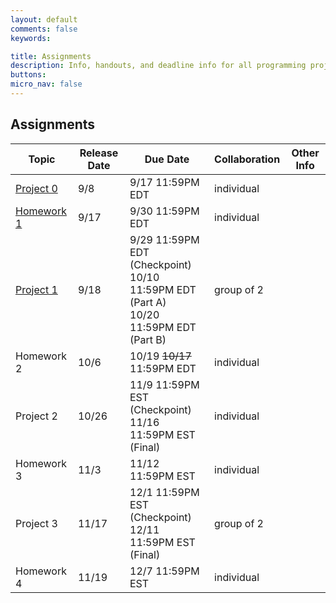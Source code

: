 ```yaml
---
layout: default
comments: false
keywords:

title: Assignments
description: Info, handouts, and deadline info for all programming projects and homeworks in the course.
buttons:
micro_nav: false
---
```


## Assignments

| Topic                                     | Release Date | Due Date          | Collaboration | Other Info |
|-------------------------------------------|--------------|-------------------|---------------|------------|
| [Project 0](https://github.com/15-440/P0) | 9/8          | 9/17 11:59PM EDT  | individual    |            |
| [Homework 1](https://www.gradescope.com)  | 9/17         | 9/30 11:59PM EDT  | individual    |            |
| [Project 1](https://github.com/15-440/p1) | 9/18 | 9/29 11:59PM EDT (Checkpoint) <br> 10/10 11:59PM EDT (Part A) <br> 10/20 11:59PM EDT (Part B)| group of 2  |     |
| Homework 2                                | 10/6         | 10/19 ~~10/17~~ 11:59PM EDT | individual    |            |
| Project 2                                 | 10/26        | 11/9 11:59PM EST (Checkpoint) <br> 11/16 11:59PM EST (Final) | individual  |     |
| Homework 3                                | 11/3         | 11/12 11:59PM EST | individual    |            |
| Project 3                                 | 11/17        | 12/1 11:59PM EST (Checkpoint) <br> 12/11 11:59PM EST (Final) | group of 2  |     |
| Homework 4                                | 11/19        | 12/7 11:59PM EST | individual    |            |
